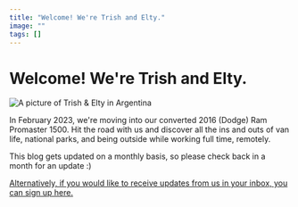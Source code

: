 ```yaml
---
title: "Welcome! We're Trish and Elty."
image: ""
tags: []
---
```


# Welcome! We're Trish and Elty.

![A picture of Trish & Elty in Argentina](/images/placeholder.jpg "A picture of Trish & Elty in Argentina")

In February 2023, we're moving into our converted 2016 (Dodge) Ram Promaster 1500. Hit the road with us and discover all the ins and outs of van life, national parks, and being outside while working full time, remotely.

This blog gets updated on a monthly basis, so please check back in a month for an update :)

[Alternatively, if you would like to receive updates from us in your inbox, you can sign up here.](https://forms.gle/v2AfQ5VoDQotijh76)